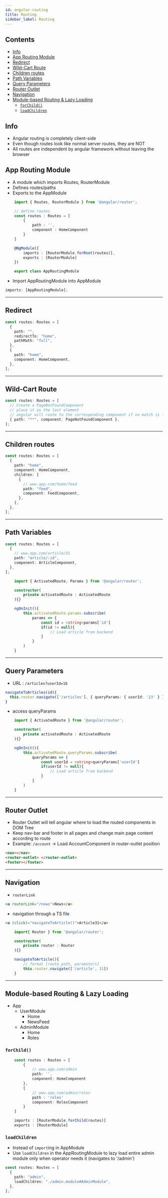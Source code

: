 ```yaml
---
id: angular-routing
title: Routing
sidebar_label: Routing
---
```


## Contents <!-- omit in toc -->

- [Info](#info)
- [App Routing Module](#app-routing-module)
- [Redirect](#redirect)
- [Wild-Cart Route](#wild-cart-route)
- [Children routes](#children-routes)
- [Path Variables](#path-variables)
- [Query Parameters](#query-parameters)
- [Router Outlet](#router-outlet)
- [Navigation](#navigation)
- [Module-based Routing & Lazy Loading](#module-based-routing--lazy-loading)
  - [`forChild()`](#forchild)
  - [`loadChildren`](#loadchildren)

## Info

- Angular routing is completely client-side
- Even though routes look like normal server routes, they are NOT
- All routes are independent by angular framework without leaving the browser

## App Routing Module

- A module which imports Routes, RouterModule
- Defines routes/paths
- Exports to the AppModule

```ts filename="AppRoutingModule"
    import { Routes, RouterModule } from '@angular/router';

    // define routes
    const routes : Routes = [
        {
            path : '',
            component : HomeComponent
        }
    ]

    @NgModule({
        imports : [RouterModule.forRoot(routes)],
        exports : [RouterModule]
    })

    export class AppRoutingModule
```

- Import AppRoutingModule into AppModule

```ts filename="AppModule"
imports: [AppRoutingModule];
```

---

## Redirect

```ts filename="AppRoutingModule"
const routes: Routes = [
  {
    path: "",
    redirectTo: "home",
    pathMath: "full",
  },
  {
    path: "home",
    component: HomeComponent,
  },
];
```

---

## Wild-Cart Route

```ts filename="AppRoutingModule"
const routes: Routes = [
  // Create a PageNotFoundComponent
  // place it as the last element
  // angular will route to the corresponding component if no match is found in the paths above
  { path: "**", component: PageNotFoundComponent },
];
```

---

## Children routes

```ts filename="AppRoutingModule"
const routes: Routes = [
  {
    path: "home",
    component: HomeComponent,
    children: [
      {
        // www.app.com/home/feed
        path: "feed",
        component: FeedComponent,
      },
    ],
  },
];
```

---

## Path Variables

```ts filename="AppRoutingModule"
const routes: Routes = [
  {
    // www.app.com/article/31
    path: "article/:id",
    component: ArticleComponent,
  },
];
```

```ts filename="ArticleComponent"
    import { ActivatedRoute, Params } from '@angular/router';

    constructor(
        private activatedRoute : ActivatedRoute
    ){}

    ngOnInit(){
        this.activatedRoute.params.subscribe(
            params => {
                const id = <string>params['id']
                if(id != null){
                    // Load article from backend
                }
            }
        )
    }
```

---

## Query Parameters

- URL : `/articles?userId=16`

```ts filename="UserList"
navigateToArticles(id){
  this.router.navigate(['/articles'], { queryParams: { userId: '23' } });
}
```

- access queryParams

```ts filename="ArticleList"
    import { ActivatedRoute } from '@angular/router';

    constructor(
        private activatedRoute : ActivatedRoute
    ){}

    ngOnInit(){
        this.activatedRoute.queryParams.subscribe(
            queryParams => {
                const userId = <string>queryParams['userId']
                if(userId != null){
                    // Load article from backend
                }
            }
        )
    }
```

---

## Router Outlet

- Router Outlet will tell angular where to load the routed components in DOM Tree
- Keep nav-bar and footer in all pages and change main page content according to route
- Example: `/account` &rarr; Load AccountComponent in router-outlet position

```html filename="HomeComponent.HTML"
<nav></nav>
<router-outlet> </router-outlet>
<footer></footer>
```

---

## Navigation

- `routerLink`

```html filename="HomeComponent.HTML"
<a routerLink="/news">News</a>
```

- navigation through a TS file

```html filename="HomeComponent.HTML"
<a (click)="navigateToArticle()">Article31</a>
```

```ts filename="HomeComponent.TS"
    import{ Router } from '@angular/router';

    constructor(
        private router : Router
    ){}

    navigateToArticle(){
        // format [route_path, parameters]
        this.router.navigate(['/article', 31])
    }
```

---

## Module-based Routing & Lazy Loading

- App
  - UserModule
    - Home
    - NewsFeed
  - AdminModule
    - Home
    - Roles

### `forChild()`

```ts filename="AdminRoutingModule"
    const routes : Routes = [
        {
            // www.app.com/admin
            path: '',
            component: HomeComponent
        },
        {
            // www.app.com/admin/roles
            path : 'roles'
            component: RolesComponent
        }
    ]

    imports : [RouterModule.forChild(routes)]
    exports : [RouterModule]
```

### `loadChildren`

- Instead of `import`ing in AppModule
- Use `loadChildren` in the AppRoutingModule to lazy load entire admin module only when operator needs it (navigates to '/admin')

```ts filename="AppRoutingModule"
const routes: Routes = [
  {
    path: "admin",
    loadChildren: "./admin.module#AdminModule",
  },
];
```
